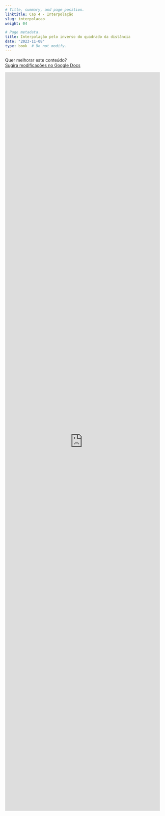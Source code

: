 ```yaml
---
# Title, summary, and page position.
linktitle: Cap 4 - Interpolação
slug: interpolacao
weight: 04

# Page metadata.
title: Interpolação pelo inverso do quadrado da distância
date: "2023-11-08"
type: book  # Do not modify.
---
```


Quer melhorar este conteúdo?<br>
[<i class="fa fa-edit" aria-hidden="true"></i> Sugira modificações no Google Docs][edit]

[edit]: https://docs.google.com/document/d/1nvDg5RFyFOcgAjy6_2FSxaLfDBT6f0X_iHEYech-Ln8/edit

<iframe frameborder="0" style="width: 100%; height: 2400px" src="https://docs.google.com/document/d/e/2PACX-1vT801yY0zfn9uTCPPyt4aFEDlHbGuIw8zB9Njx9sucsA3Lp_2c-tqnaNi2cxSkuhBxQGFUDRenf0JdK/pub?embedded=true"></iframe>
